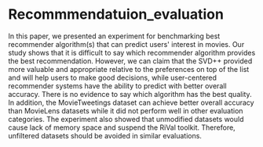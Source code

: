 # Recommmendatuion_evaluation
In this paper, we presented an experiment for benchmarking best recommender algorithm(s) that can predict users' interest in movies. 
Our study shows that it is difficult to say which recommender algorithm provides the best recommendation. However, we can claim that the SVD++ provided more valuable and appropriate relative to the preferences on top of the list and will help users to make good decisions, while user-centered recommender systems have the ability to predict with better overall accuracy. 
There is no evidence to say which algorithm has the best quality. In addition, the MovieTweetings dataset can achieve better overall accuracy than MovieLens datasets while it did not perform well in other evaluation categories. The experiment also showed that unmodified datasets would cause lack of memory space and suspend the RiVal toolkit. Therefore, unfiltered datasets should be avoided in similar evaluations.
